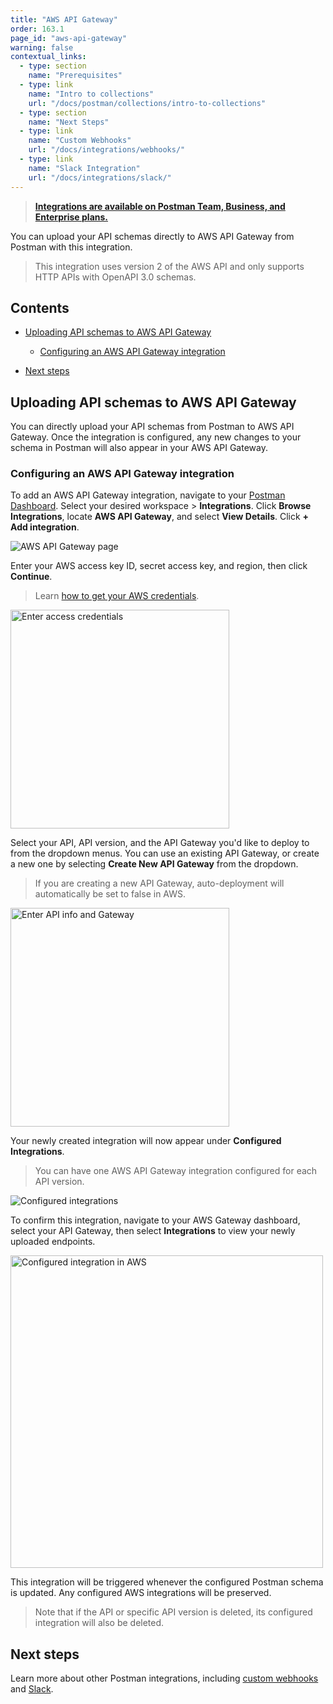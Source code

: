 ```yaml
---
title: "AWS API Gateway"
order: 163.1
page_id: "aws-api-gateway"
warning: false
contextual_links:
  - type: section
    name: "Prerequisites"
  - type: link
    name: "Intro to collections"
    url: "/docs/postman/collections/intro-to-collections"
  - type: section
    name: "Next Steps"
  - type: link
    name: "Custom Webhooks"
    url: "/docs/integrations/webhooks/"
  - type: link
    name: "Slack Integration"
    url: "/docs/integrations/slack/"
---
```


> **[Integrations are available on Postman Team, Business, and Enterprise plans.](https://www.postman.com/pricing/)**

You can upload your API schemas directly to AWS API Gateway from Postman with this integration.

> This integration uses version 2 of the AWS API and only supports HTTP APIs with OpenAPI 3.0 schemas.

## Contents

* [Uploading API schemas to AWS API Gateway](#uploading-api-schemas-to-aws-api-gateway)

  * [Configuring an AWS API Gateway integration](#configuring-an-aws-api-gateway-integration)

* [Next steps](#next-steps)

## Uploading API schemas to AWS API Gateway

You can directly upload your API schemas from Postman to AWS API Gateway. Once the integration is configured, any new changes to your schema in Postman will also appear in your AWS API Gateway.

### Configuring an AWS API Gateway integration

To add an AWS API Gateway integration, navigate to your [Postman Dashboard](https://go.postman.co/). Select your desired workspace > **Integrations**. Click **Browse Integrations**, locate **AWS API Gateway**, and select **View Details**. Click **+ Add integration**.

![AWS API Gateway page](https://assets.postman.com/postman-docs/aws-api-gateway-integration-page.jpg)

Enter your AWS access key ID, secret access key, and region, then click **Continue**.

> Learn [how to get your AWS credentials](https://docs.aws.amazon.com/sdk-for-javascript/v2/developer-guide/getting-your-credentials.html).

<img src="https://assets.postman.com/postman-docs/enter-aws-credentials.jpg" width="350px" alt="Enter access credentials"/>

Select your API, API version, and the API Gateway you'd like to deploy to from the dropdown menus. You can use an existing API Gateway, or create a new one by selecting **Create New API Gateway** from the dropdown.

> If you are creating a new API Gateway, auto-deployment will automatically be set to false in AWS.

<img src="https://assets.postman.com/postman-docs/select-api-version-gateway.jpg" width="350px" alt="Enter API info and Gateway"/>

Your newly created integration will now appear under **Configured Integrations**.

> You can have one AWS API Gateway integration configured for each API version.

![Configured integrations](https://assets.postman.com/postman-docs/config-integrations-aws.jpg)

To confirm this integration, navigate to your AWS Gateway dashboard, select your API Gateway, then select **Integrations** to view your newly uploaded endpoints.

<img src="https://assets.postman.com/postman-docs/configured-in-aws-2.jpg" width="500px" alt="Configured integration in AWS"/>

This integration will be triggered whenever the configured Postman schema is updated. Any configured AWS integrations will be preserved.

> Note that if the API or specific API version is deleted, its configured integration will also be deleted.

## Next steps

Learn more about other Postman integrations, including [custom webhooks](/docs/integrations/webhooks/) and [Slack](/docs/integrations/slack/).
